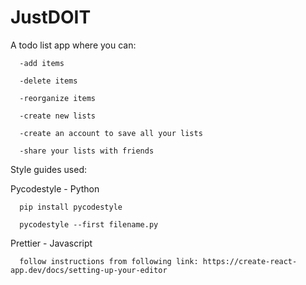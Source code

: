 # JustDOIT

A todo list app where you can:

      -add items

      -delete items

      -reorganize items

      -create new lists
      
      -create an account to save all your lists

      -share your lists with friends


Style guides used:

Pycodestyle - Python

      pip install pycodestyle
  
      pycodestyle --first filename.py
  
  
Prettier - Javascript

      follow instructions from following link: https://create-react-app.dev/docs/setting-up-your-editor
